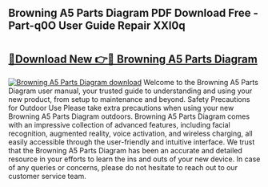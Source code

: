 ## Browning A5 Parts Diagram PDF Download Free - Part-q0O User Guide Repair XXl0q

# <h2><a href="http://dfic20.blite.top/?on=Browning+A5+Parts+Diagram">🔗Download New 👉🔴 Browning A5 Parts Diagram</a></h2>

[![Browning A5 Parts Diagram download](https://i.imgur.com/lujVjoI.png)](http://dfic20.blite.top/?on=Browning+A5+Parts+Diagram)
Welcome to the Browning A5 Parts Diagram user manual, your trusted guide to understanding and using your new product, from setup to maintenance and beyond. Safety Precautions for Outdoor Use Please take extra precautions when using your new Browning A5 Parts Diagram outdoors. Browning A5 Parts Diagram comes with an impressive collection of advanced features, including facial recognition, augmented reality, voice activation, and wireless charging, all easily accessible through the user-friendly and intuitive interface. We trust that the Browning A5 Parts Diagram has been an accurate and detailed resource in your efforts to learn the ins and outs of your new device. In case of any queries or concerns, please do not hesitate to reach out to our customer service team.
